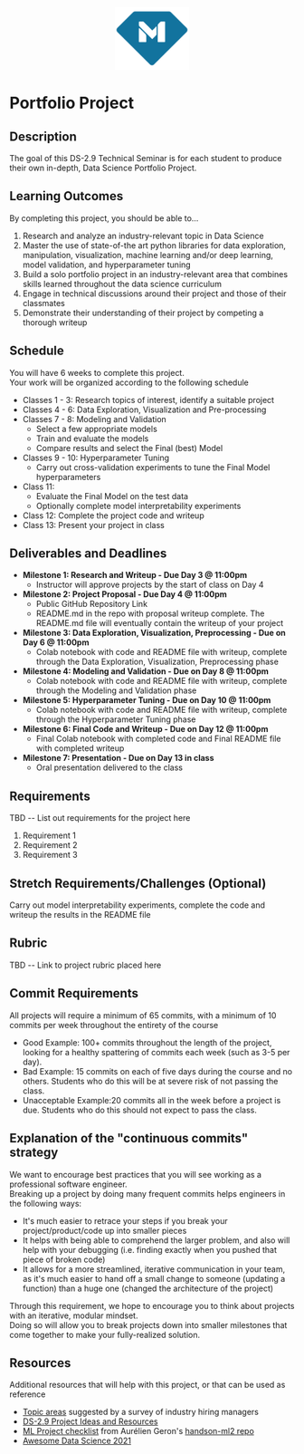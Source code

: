 <p align="center">
  <a href="https://www.makeschool.com">
      <img alt="Make School Logo" src="./Web/logo-icononly.svg" height="110">
  </a>
</p>

# Portfolio Project

## Description
The goal of this DS-2.9 Technical Seminar is for each student to produce their own in-depth, Data Science Portfolio Project.


## Learning Outcomes
By completing this project, you should be able to…

1. Research and analyze an industry-relevant topic in Data Science
1. Master the use of state-of-the art python libraries for data exploration, manipulation, visualization, machine learning and/or deep learning, model validation, and hyperparameter tuning
1. Build a solo portfolio project in an industry-relevant area that combines skills learned throughout the data science curriculum
1. Engage in technical discussions around their project and those of their classmates
1. Demonstrate their understanding of their project by competing a thorough writeup


## Schedule

You will have 6 weeks to complete this project.  
Your work will be organized according to the following schedule

- Classes 1 - 3: Research topics of interest, identify a suitable project
- Classes 4 - 6: Data Exploration, Visualization and Pre-processing
- Classes 7 - 8: Modeling and Validation  
  - Select a few appropriate models  
  - Train and evaluate the models
  - Compare results and select the Final (best) Model
- Classes 9 - 10: Hyperparameter Tuning
  - Carry out cross-validation experiments to tune the Final Model hyperparameters
- Class 11:  
  - Evaluate the Final Model on the test data  
  - Optionally complete model interpretability experiments
- Class 12: Complete the project code and writeup
- Class 13: Present your project in class


## Deliverables and Deadlines

- **Milestone 1: Research and Writeup - Due Day 3 @ 11:00pm**  
    - Instructor will approve projects by the start of class on Day 4
- **Milestone 2: Project Proposal - Due Day 4 @ 11:00pm**  
    - Public GitHub Repository Link
    - README.md in the repo with proposal writeup complete. The README.md file will eventually contain the writeup of your project  
- **Milestone 3: Data Exploration, Visualization, Preprocessing - Due on Day 6 @ 11:00pm**
    - Colab notebook with code and README file with writeup, complete through the Data Exploration, Visualization, Preprocessing phase
- **Milestone 4: Modeling and Validation - Due on Day 8 @ 11:00pm**
    - Colab notebook with code and README file with writeup, complete through the Modeling and Validation phase
- **Milestone 5: Hyperparameter Tuning - Due on Day 10 @ 11:00pm**
    - Colab notebook with code and README file with writeup, complete through the Hyperparameter Tuning phase
- **Milestone 6: Final Code and Writeup - Due on Day 12 @ 11:00pm**  
    - Final Colab notebook with completed code and Final README file with completed writeup
- **Milestone 7: Presentation - Due on Day 13 in class**
    - Oral presentation delivered to the class


## Requirements
TBD -- List out requirements for the project here

1. Requirement 1
1. Requirement 2
1. Requirement 3

## Stretch Requirements/Challenges (Optional)
Carry out model interpretability experiments, complete the code and writeup the results in the README file


## Rubric
TBD -- Link to project rubric placed here

## Commit Requirements

All projects will require a minimum of 65 commits, with a minimum of 10 commits per week throughout the entirety of the course

- Good Example: 100+ commits throughout the length of the project, looking for a healthy spattering of commits each week (such as 3-5 per day).
- Bad Example: 15 commits on each of five days during the course and no others. Students who do this will be at severe risk of not passing the class.
- Unacceptable Example:20 commits all in the week before a project is due. Students who do this should not expect to pass the class.

## Explanation of the "continuous commits" strategy
We want to encourage best practices that you will see working as a professional software engineer.  
Breaking up a project by doing many frequent commits helps engineers in the following ways:

- It's much easier to retrace your steps if you break your project/product/code up into smaller pieces
- It helps with being able to comprehend the larger problem, and also will help with your debugging (i.e. finding exactly when you pushed that piece of broken code)
- It allows for a more streamlined, iterative communication in your team, as it's much easier to hand off a small change to someone (updating a function) than a huge one (changed the architecture of the project)

Through this requirement, we hope to encourage you to think about projects with an iterative, modular mindset.  
Doing so will allow you to break projects down into smaller milestones that come together to make your fully-realized solution.

## Resources
Additional resources that will help with this project, or that can be used as reference

* [Topic areas](https://docs.google.com/document/d/1LjzArPRnly7k6HIXkWJ-60c8gv8bL7WrfIDPaMPsjxc/edit?usp=sharing) suggested by a survey of industry hiring managers  
* [DS-2.9 Project Ideas and Resources](https://docs.google.com/document/d/1uRd4yq3cldsfOfad0WgNroIIdcqZvw8t0RZLfvmtMWg/edit?usp=sharing)
* [ML Project checklist](https://github.com/ageron/handson-ml2/blob/master/ml-project-checklist.md)  from Aurélien Geron's [handson-ml2 repo](https://github.com/ageron/handson-ml2)
* [Awesome Data Science 2021](https://docs.google.com/document/d/1vGG0Q5t_aVZ6VaSUfDnfnZXlqajFU5Ji-TXAIgpYJT8/edit?usp=sharing)
